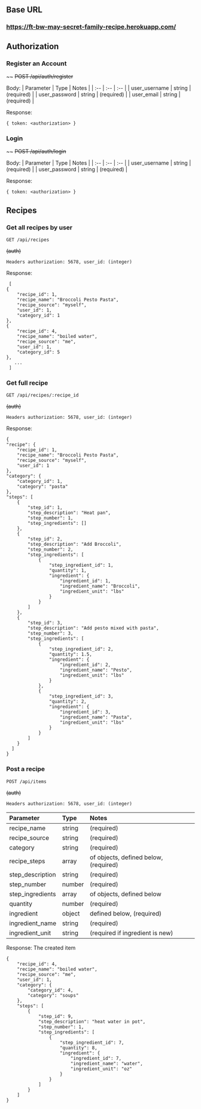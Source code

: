 ## Base URL

### https://ft-bw-may-secret-family-recipe.herokuapp.com/

## Authorization

### Register an Account

~~ ~~POST /api/auth/register~~

Body:
| Parameter | Type | Notes |
| :-- | :-- | :-- |
| user_username | string | (required) |
| user_password | string | (required) |
| user_email | string | (required) |

Response:

    { token: <authorization> }

### Login

~~ ~~POST /api/auth/login~~

Body:
| Parameter | Type | Notes |
| :-- | :-- | :-- |
| user_username | string | (required) |
| user_password | string | (required) |

Response:

    { token: <authorization> }

## Recipes

### Get all recipes by user

    GET /api/recipes

~~(auth)~~

    Headers authorization: 5678, user_id: (integer)

Response:

     [
    {
        "recipe_id": 1,
        "recipe_name": "Broccoli Pesto Pasta",
        "recipe_source": "myself",
        "user_id": 1,
        "category_id": 1
    },
    {
        "recipe_id": 4,
        "recipe_name": "boiled water",
        "recipe_source": "me",
        "user_id": 1,
        "category_id": 5
    },
       ...
     ]

### Get full recipe

    GET /api/recipes/:recipe_id

~~(auth)~~

    Headers authorization: 5678, user_id: (integer)

Response:

    {
    "recipe": {
        "recipe_id": 1,
        "recipe_name": "Broccoli Pesto Pasta",
        "recipe_source": "myself",
        "user_id": 1
    },
    "category": {
        "category_id": 1,
        "category": "pasta"
    },
    "steps": [
        {
            "step_id": 1,
            "step_description": "Heat pan",
            "step_number": 1,
            "step_ingredients": []
        },
        {
            "step_id": 2,
            "step_description": "Add Broccoli",
            "step_number": 2,
            "step_ingredients": [
                {
                    "step_ingredient_id": 1,
                    "quantity": 1,
                    "ingredient": {
                        "ingredient_id": 1,
                        "ingredient_name": "Broccoli",
                        "ingredient_unit": "lbs"
                    }
                }
            ]
        },
        {
            "step_id": 3,
            "step_description": "Add pesto mixed with pasta",
            "step_number": 3,
            "step_ingredients": [
                {
                    "step_ingredient_id": 2,
                    "quantity": 1.5,
                    "ingredient": {
                        "ingredient_id": 2,
                        "ingredient_name": "Pesto",
                        "ingredient_unit": "lbs"
                    }
                },
                {
                    "step_ingredient_id": 3,
                    "quantity": 2,
                    "ingredient": {
                        "ingredient_id": 3,
                        "ingredient_name": "Pasta",
                        "ingredient_unit": "lbs"
                    }
                }
            ]
        }
      ]
    }

### Post a recipe

    POST /api/items

~~(auth)~~

    Headers authorization: 5678, user_id: (integer)

| Parameter        | Type   | Notes                                 |
| :--------------- | :----- | :------------------------------------ |
| recipe_name      | string | (required)                            |
| recipe_source    | string | (required)                            |
| category         | string | (required)                            |
| recipe_steps     | array  | of objects, defined below, (required) |
| step_description | string | (required)                            |
| step_number      | number | (required)                            |
| step_ingredients | array  | of objects, defined below             |
| quantity         | number | (required)                            |
| ingredient       | object | defined below, (required)             |
| ingredient_name  | string | (required)                            |
| ingredient_unit  | string | (required if ingredient is new)       |

Response: The created item

    {
        "recipe_id": 4,
        "recipe_name": "boiled water",
        "recipe_source": "me",
        "user_id": 1,
        "category": {
            "category_id": 4,
            "category": "soups"
        },
        "steps": [
            {
                "step_id": 9,
                "step_description": "heat water in pot",
                "step_number": 1,
                "step_ingredients": [
                    {
                        "step_ingredient_id": 7,
                        "quantity": 8,
                        "ingredient": {
                            "ingredient_id": 7,
                            "ingredient_name": "water",
                            "ingredient_unit": "oz"
                        }
                    }
                ]
            }
        ]
    }
